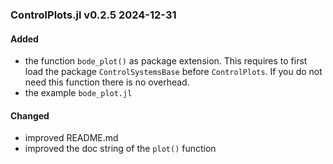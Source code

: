 ### ControlPlots.jl v0.2.5 2024-12-31
#### Added
- the function `bode_plot()` as package extension. This requires to first load the package `ControlSystemsBase` before `ControlPlots`. If you do not need this function there is no overhead.
- the example `bode_plot.jl`
#### Changed
- improved README.md
- improved the doc string of the `plot()` function
